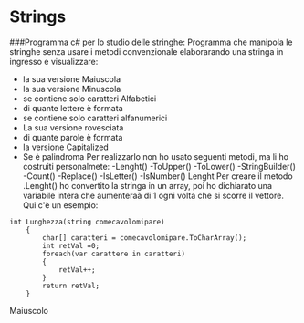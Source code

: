 # Strings
###Programma c# per lo studio delle stringhe:
Programma che manipola le stringhe senza usare i metodi convenzionale elaborarando una stringa in ingresso e visualizzare:
- la sua versione Maiuscola
- la sua versione Minuscola
- se contiene solo caratteri Alfabetici
- di quante lettere è formata
- se contiene solo caratteri alfanumerici 
- La sua versione rovesciata 
- di quante parole è formata
- la versione Capitalized 
- Se è palindroma 
Per realizzarlo non ho usato seguenti metodi, ma li ho costruiti personalmete:
-Lenght()
-ToUpper()
-ToLower()
-StringBuilder()
-Count()
-Replace()
-IsLetter()
-IsNumber()
Lenght
Per creare il metodo .Lenght() ho convertito la stringa in un array, poi ho dichiarato una variabile intera che aumenteraà di 1 ogni volta che si scorre il vettore.
Qui c'è un esempio:
```
int Lunghezza(string comecavolomipare)
	{
		char[] caratteri = comecavolomipare.ToCharArray();
		int retVal =0;
		foreach(var carattere in caratteri) 
		{ 
			retVal++;
		}
		return retVal;
	}
  ```
Maiuscolo
